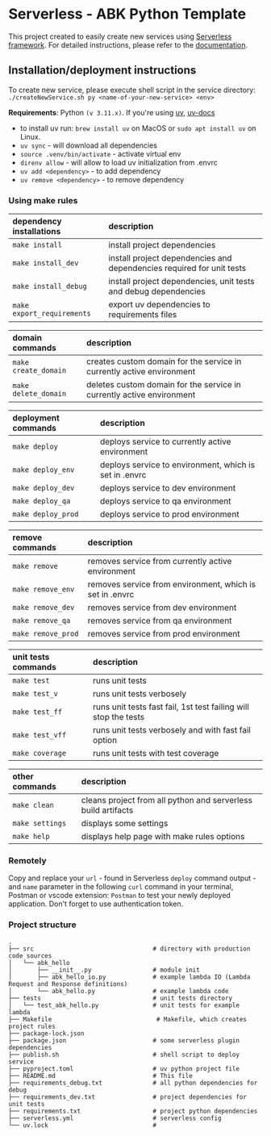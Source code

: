 # Serverless - ABK Python Template
This project created to easily create new services using [Serverless framework](https://www.serverless.com/).
For detailed instructions, please refer to the [documentation](https://www.serverless.com/framework/docs/providers/aws/).

## Installation/deployment instructions
To create new service, please execute shell script in the service directory: `./createNewService.sh py <name-of-your-new-service> <env>`

**Requirements**: Python `(v 3.11.x)`. If you're using [uv](https://github.com/astral-sh/uv), [uv-docs](https://docs.astral.sh/uv/guides/tools/)
- to install uv run: `brew install uv` on MacOS or `sudo apt install uv` on Linux.
- `uv sync` - will download all dependencies
- `source .venv/bin/activate` - activate virtual env
- `direnv allow` - will allow to load uv initialization from .envrc
- `uv add <dependency>` - to add dependency
- `uv remove <dependency>` - to remove dependency


### Using make rules
| dependency installations   | description                                                           |
| :------------------------- | :-------------------------------------------------------------------- |
| `make install`             | install project dependencies                                          |
| `make install_dev`         | install project dependencies and dependencies required for unit tests |
| `make install_debug`       | install project dependencies, unit tests and debug dependencies       |
| `make export_requirements` | export uv dependencies to requirements files                          |

| domain commands      | description                                                           |
| :------------------- | :-------------------------------------------------------------------- |
| `make create_domain` | creates custom domain for the service in currently active environment |
| `make delete_domain` | deletes custom domain for the service in currently active environment |

| deployment commands | description                                            |
| :------------------ | :----------------------------------------------------- |
| `make deploy`       | deploys service to currently active environment        |
| `make deploy_env`   | deploys service to environment, which is set in .envrc |
| `make deploy_dev`   | deploys service to dev environment                     |
| `make deploy_qa`    | deploys service to qa environment                      |
| `make deploy_prod`  | deploys service to prod environment                    |

| remove commands    | description                                              |
| :----------------- | :------------------------------------------------------- |
| `make remove`      | removes service from currently active environment        |
| `make remove_env`  | removes service from environment, which is set in .envrc |
| `make remove_dev`  | removes service from dev environment                     |
| `make remove_qa`   | removes service from qa environment                      |
| `make remove_prod` | removes service from prod environment                    |

| unit tests commands | description                                                     |
| :------------------ | :-------------------------------------------------------------- |
| `make test`         | runs unit tests                                                 |
| `make test_v`       | runs unit tests verbosely                                       |
| `make test_ff`      | runs unit tests fast fail, 1st test failing will stop the tests |
| `make test_vff`     | runs unit tests verbosely and with fast fail option             |
| `make coverage`     | runs unit tests with test coverage                              |

| other commands  | description                                                   |
| :-------------- | :------------------------------------------------------------ |
| `make clean`    | cleans project from all python and serverless build artifacts |
| `make settings` | displays some settings                                        |
| `make help`     | displays help page with make rules options                    |


### Remotely
Copy and replace your `url` - found in Serverless `deploy` command output - and `name` parameter in the following `curl` command in your terminal, Postman or vscode extension: `Postman` to test your newly deployed application. Don't forget to use authentication token.

### Project structure

```
.
├── src                                 # directory with production code sources
│   └── abk_hello
│       ├── __init__.py                 # module init
│       ├── abk_hello_io.py             # example lambda IO (Lambda Request and Response definitions)
│       └── abk_hello.py                # example lambda code
├── tests                               # unit tests directory
│   └── test_abk_hello.py               # unit tests for example lambda
├── Makefile                             # Makefile, which creates project rules
├── package-lock.json
├── package.json                        # some serverless plugin dependencies
├── publish.sh                          # shell script to deploy service
├── pyproject.toml                      # uv python project file
├── README.md                           # This file
├── requirements_debug.txt              # all python dependencies for debug
├── requirements_dev.txt                # project dependencies for unit tests
├── requirements.txt                    # project python dependencies
├── serverless.yml                      # serverless config
└── uv.lock                             #
```
